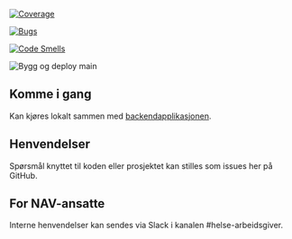 
[![Coverage](https://sonarcloud.io/api/project_badges/measure?project=navikt_fritak-agp-frontend&metric=coverage)](https://sonarcloud.io/dashboard?id=navikt_fritak-agp-frontend)

[![Bugs](https://sonarcloud.io/api/project_badges/measure?project=navikt_fritak-agp-frontend&metric=bugs)](https://sonarcloud.io/dashboard?id=navikt_fritak-agp-frontend)

[![Code Smells](https://sonarcloud.io/api/project_badges/measure?project=navikt_fritak-agp-frontend&metric=code_smells)](https://sonarcloud.io/dashboard?id=navikt_fritak-agp-frontend)

![Bygg og deploy main](https://github.com/navikt/fritak-agp-frontend/workflows/Bygg%20og%20deploy%20main/badge.svg)

## Komme i gang

Kan kjøres lokalt sammen med [backendapplikasjonen](https://github.com/navikt/fritakagp).

## Henvendelser

Spørsmål knyttet til koden eller prosjektet kan stilles som issues her på GitHub.

## For NAV-ansatte

Interne henvendelser kan sendes via Slack i kanalen #helse-arbeidsgiver.
